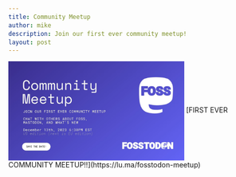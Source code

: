 ```yaml
---
title: Community Meetup 
author: mike 
description: Join our first ever community meetup! 
layout: post
---
```


<img align=center style="width:70%" alt="FIRST EVER COMMUNITY MEETUP" src="/assets/images/meetup.jpg" />
[FIRST EVER COMMUNITY MEETUP!!](https://lu.ma/fosstodon-meetup)
